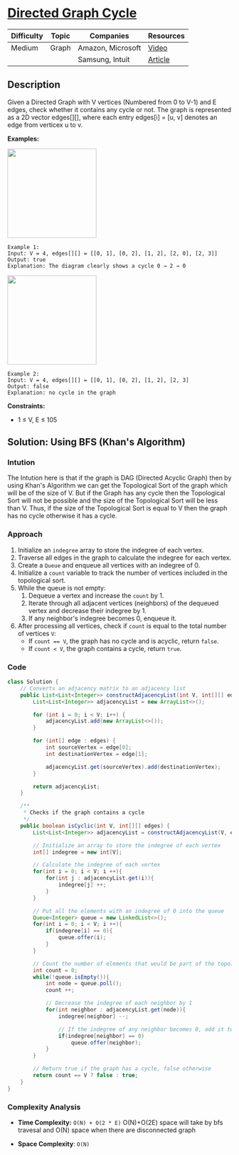 # [Directed Graph Cycle](https://www.geeksforgeeks.org/problems/detect-cycle-in-a-directed-graph/1)

| Difficulty | Topic        | Companies           | Resources   |
| ---------- | ------------ | ------------------- | ----------- |
| Medium     | Graph        | Amazon, Microsoft   | [Video](https://youtu.be/iTBaI90lpDQ?si=o_4jmaMPobBhWUv7)   |
|            |              | Samsung, Intuit     | [Article](https://takeuforward.org/data-structure/detect-a-cycle-in-directed-graph-topological-sort-kahns-algorithm-g-23/)   |

## Description
Given a Directed Graph with V vertices (Numbered from 0 to V-1) and E edges, check whether it contains any cycle or not.
The graph is represented as a 2D vector edges[][], where each entry edges[i] = [u, v] denotes an edge from verticex u to v.

**Examples:**

<img src="https://media.geeksforgeeks.org/img-practice/prod/addEditProblem/700218/Web/Other/blobid0_1744197297.jpg" height=200 width=200/>

```
Example 1:
Input: V = 4, edges[][] = [[0, 1], [0, 2], [1, 2], [2, 0], [2, 3]]
Output: true
Explanation: The diagram clearly shows a cycle 0 → 2 → 0
```

<img src="https://media.geeksforgeeks.org/img-practice/prod/addEditProblem/700218/Web/Other/blobid1_1744197327.jpg" height=200 width=200/>

```
Example 2:
Input: V = 4, edges[][] = [[0, 1], [0, 2], [1, 2], [2, 3]
Output: false
Explanation: no cycle in the graph
```

**Constraints:**

- 1 ≤ V, E ≤ 105


## Solution: Using BFS (Khan's Algorithm)

### Intution
The Intution here is that if the graph is DAG (Directed Acyclic Graph) then by using Khan's Algorithm we can get the Topological Sort of the graph which will be of the size of V. But if the Graph has any cycle then the Topological Sort will not be possible and the size of the Topological Sort will be less than V. Thus, if the size of the Topological Sort is equal to V then the graph has no cycle otherwise it has a cycle.

### Approach

1. Initialize an `indegree` array to store the indegree of each vertex.
2. Traverse all edges in the graph to calculate the indegree for each vertex.
3. Create a `Queue` and enqueue all vertices with an indegree of 0.
4. Initialize a `count` variable to track the number of vertices included in the topological sort.
5. While the queue is not empty:
   1. Dequeue a vertex and increase the `count` by 1.
   2. Iterate through all adjacent vertices (neighbors) of the dequeued vertex and decrease their indegree by 1.
   3. If any neighbor's indegree becomes 0, enqueue it.
6. After processing all vertices, check if `count` is equal to the total number of vertices `V`:
   - If `count == V`, the graph has no cycle and is acyclic, return `false`.
   - If `count < V`, the graph contains a cycle, return `true`.
   
### Code
```java
class Solution {
    // Converts an adjacency matrix to an adjacency list
    public List<List<Integer>> constructAdjacencyList(int V, int[][] edges){
        List<List<Integer>> adjacencyList = new ArrayList<>();

        for (int i = 0; i < V; i++) {
            adjacencyList.add(new ArrayList<>());
        }

        for (int[] edge : edges) {
            int sourceVertex = edge[0];
            int destinationVertex = edge[1];

            adjacencyList.get(sourceVertex).add(destinationVertex);
        }

        return adjacencyList;
    }

    /**
     * Checks if the graph contains a cycle
     */
    public boolean isCyclic(int V, int[][] edges) {
        List<List<Integer>> adjacencyList = constructAdjacencyList(V, edges);

        // Initialize an array to store the indegree of each vertex
        int[] indegree = new int[V];

        // Calculate the indegree of each vertex
        for(int i = 0; i < V; i ++){
            for(int j : adjacencyList.get(i)){
                indegree[j] ++;
            }
        }

        // Put all the elements with an indegree of 0 into the queue
        Queue<Integer> queue = new LinkedList<>();
        for(int i = 0; i < V; i ++){
            if(indegree[i] == 0){
                queue.offer(i);
            }
        }

        // Count the number of elements that would be part of the topological array
        int count = 0;
        while(!queue.isEmpty()){
            int node = queue.poll();
            count ++;

            // Decrease the indegree of each neighbor by 1
            for(int neighbor : adjacencyList.get(node)){
                indegree[neighbor] --;

                // If the indegree of any neighbor becomes 0, add it to the queue
                if(indegree[neighbor] == 0)
                    queue.offer(neighbor);
            }
        }

        // Return true if the graph has a cycle, false otherwise
        return count == V ? false : true;
    }
}
```

### Complexity Analysis
- **Time Complexity:** `O(N) + O(2 * E)` 
    O(N)+O(2E) space will take by bfs travesal and O(N) space when there are disconnected graph

- **Space Complexity**: `O(N)`